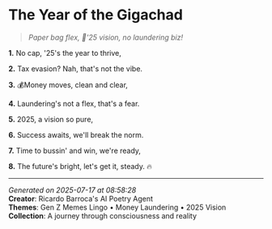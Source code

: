 # The Year of the Gigachad

> *Paper bag flex, 💸'25 vision, no laundering biz!*

**1.** No cap, '25's the year to thrive,


**2.** Tax evasion? Nah, that's not the vibe.


**3.** 💰Money moves, clean and clear,


**4.** Laundering's not a flex, that's a fear.


**5.** 2025, a vision so pure,


**6.** Success awaits, we'll break the norm.


**7.** Time to bussin' and win, we're ready,


**8.** The future's bright, let's get it, steady. 🔥



---

*Generated on 2025-07-17 at 08:58:28*  
**Creator**: Ricardo Barroca's AI Poetry Agent  
**Themes**: Gen Z Memes Lingo • Money Laundering • 2025 Vision  
**Collection**: A journey through consciousness and reality